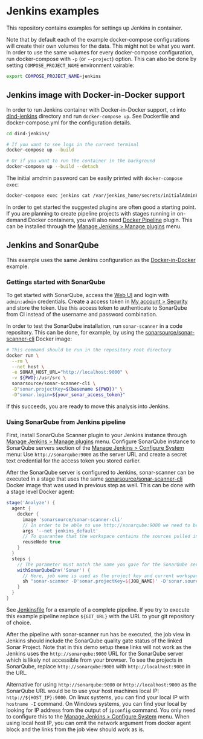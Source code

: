 # Jenkins examples

This repository contains examples for settings up Jenkins in container.

Note that by default each of the example docker-compose configurations will create their own volumes for the data. This might not be what you want. In order to use the same volumes for every docker-compose configuration, run docker-compose with `-p` (or `--project`) option. This can also be done by setting `COMPOSE_PROJECT_NAME` environment vairable:

```bash
export COMPOSE_PROJECT_NAME=jenkins
```

## Jenkins image with Docker-in-Docker support

In order to run Jenkins container with Docker-in-Docker support, `cd` into [dind-jenkins](./dind-jenkins/) directory and run `docker-compose up`. See Dockerfile and docker-compose.yml for the configuration details.

```bash
cd dind-jenkins/

# If you want to see logs in the current terminal
docker-compose up --build

# Or if you want to run the container in the background
docker-compose up --build --detach
```

The initial amdmin password can be easily printed with `docker-compose exec`:

```bash
docker-compose exec jenkins cat /var/jenkins_home/secrets/initialAdminPassword
```

In order to get started the suggested plugins are often good a starting point. If you are planning to create pipeline projects with stages running in on-demand Docker containers, you will also need [Docker Pipeline](https://plugins.jenkins.io/docker-workflow/) plugin. This can be installed through the [Manage Jenkins > Manage plugins](http://localhost:8080/pluginManager/available) menu.

## Jenkins and SonarQube

This example uses the same Jenkins configuration as the [Docker-in-Docker](./dind-jenkins/) example.

### Gettings started with SonarQube

To get started with SonarQube, access the [Web UI](http://localhost:9000) and login with `admin:admin` credentials. Create a access token in [My account > Security](http://localhost:9000/account/security/) and store the token. Use this access token to authenticate to SonarQube from CI instead of the username and password combination.

In order to test the SonarQube installation, run `sonar-scanner` in a code repository. This can be done, for example, by using the [sonarsource/sonar-scanner-cli](https://hub.docker.com/r/sonarsource/sonar-scanner-cli) Docker image:

```bash
# This command should be run in the repository root directory
docker run \
  --rm \
  --net host \
  -e SONAR_HOST_URL="http://localhost:9000" \
  -v ${PWD}:/usr/src \
  sonarsource/sonar-scanner-cli \
  -D"sonar.projectKey=$(basename ${PWD})" \
  -D"sonar.login=${your_sonar_access_token}"
```

If this succeeds, you are ready to move this analysis into Jenkins.

### Using SonarQube from Jenkins pipeline

First, install SonarQube Scanner plugin to your Jenkins instance through [Manage Jenkins > Manage plugins](http://localhost:8080/pluginManager/available) menu. Configure SonarQube instance to SonarQube servers section of the [Manage Jenkins > Configure System](http://localhost:8080/configure) menu: Use `http://sonarqube:9000` as the server URL and create a secret text credential for the access token you stored earlier.

After the SonarQube server is configured to Jenkins, sonar-scanner can be executed in a stage that uses the same [sonarsource/sonar-scanner-cli](https://hub.docker.com/r/sonarsource/sonar-scanner-cli) Docker image that was used in previous step as well. This can be done with a stage level Docker agent:

```Groovy
stage('Analyze') {
  agent {
    docker {
      image 'sonarsource/sonar-scanner-cli'
      // In order to be able to use http://sonarqube:9000 we need to be in the same network as Jenkins and SonarQube are in.
      args '--net jenkins_default'
      // To quarantee that the workspace contains the sources pulled in previous stage, we need to use the pipeline level workspace.
      reuseNode true
    }
  }
  steps {
    // The parameter must match the name you gave for the SonarQube server when configuring it.
    withSonarQubeEnv('Sonar') {
      // Here, job name is used as the project key and current workspace as the sources location.
      sh "sonar-scanner -D'sonar.projectKey=${JOB_NAME}' -D'sonar.sources=${WORKSPACE}'"
    }
  }
}
```

See [Jenkinsfile](./sonarqube-jenkins/Jenkinsfile) for a example of a complete pipeline. If you try to execute this example pipeline replace `${GIT_URL}` with the URL to your git repository of choice.

After the pipeline with sonar-scanner run has be executed, the job view in Jenkins should include the SonarQube quality gate status of the linked Sonar Project. Note that in this demo setup these links will not work as the Jenkins uses the `http://sonarqube:9000` URL for the SonarQube server which is likely not accessible from your browser. To see the projects in SonarQube, replace `http://sonarqube:9000` with `http://localhost:9000` in the URL.

Alternative for using `http://sonarqube:9000` or `http://localhost:9000` as the SonarQube URL would be to use your host machines local IP: `http://${HOST_IP}:9000`. On linux systems, you can find your local IP with `hostname -I` command. On Windows systems, you can find your local by looking for IP address from the output of `ipconfig` command. You only need to configure this to the [Manage Jenkins > Configure System](http://localhost:8080/configure) menu. When using local host IP, you can omit the network argument from docker agent block and the links from the job view should work as is.
